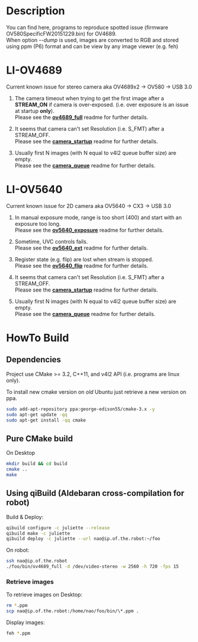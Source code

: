 # Description
You can find here, programs to reproduce spotted issue (firmware OV580SpecificFW20151229.bin) for OV4689.  
When option *--dump* is used, images are converted to RGB and stored using ppm (P6) format and can be view by any image viewer (e.g. feh)

# LI-OV4689
Current known issue for stereo camera aka OV4689x2 -> OV580 -> USB 3.0

1. The camera timeout when trying to get the first image after a **STREAM_ON** if camera is over-exposed. (i.e. over exposure is an issue at startup **only**).  
Please see the  **[ov4689_full](ov4689_full)** readme for further details.

2. It seems that camera can't set Resolution (i.e. S_FMT) after a STREAM_OFF.  
Please see the  **[camera_startup](camera_startup)** readme for further details.

3. Usually first N images (with N equal to v4l2 queue buffer size) are empty.  
Please see the  **[camera_queue](camera_queue)** readme for further details.

# LI-OV5640
Current known issue for 2D camera aka OV5640 -> CX3 -> USB 3.0

1. In manual exposure mode, range is too short (400) and start with an exposure too long.  
Please see the **[ov5640_exposure](ov5640_exposure)** readme for further details.

2. Sometime, UVC controls fails.  
Please see the **[ov5640_ext](ov5640_ext)** readme for further details.

3. Register state (e.g. flip) are lost when stream is stopped.  
Please see the **[ov5640_flip](ov5640_flip)** readme for further details.

4. It seems that camera can't set Resolution (i.e. S_FMT) after a STREAM_OFF.  
Please see the  **[camera_startup](camera_startup)** readme for further details.

5. Usually first N images (with N equal to v4l2 queue buffer size) are empty.  
Please see the  **[camera_queue](camera_queue)** readme for further details.

# HowTo Build
## Dependencies
Project use CMake >= 3.2, C++11, and v4l2 API (i.e. programs are linux only).

To install new cmake version on *old* Ubuntu just retrieve a new version on ppa.
```sh
sudo add-apt-repository ppa:george-edison55/cmake-3.x -y
sudo apt-get update -qq
sudo apt-get install -qq cmake
```

## Pure CMake build
On Desktop
```sh
mkdir build && cd build
cmake ..
make
```
## Using qiBuild (Aldebaran cross-compilation for robot)
Build & Deploy:
```sh
qibuild configure -c juliette --release
qibuild make -c juliette
qibuild deploy -c juliette --url nao@ip.of.the.robot:~/foo
```
On robot:
```sh
ssh nao@ip.of.the.robot
./foo/bin/ov4689_full -d /dev/video-stereo -w 2560 -h 720 -fps 15
```

### Retrieve images
To retrieve images on Desktop:
```sh
rm *.ppm
scp nao@ip.of.the.robot:/home/nao/foo/bin/\*.ppm .
```

Display images:
```sh
feh *.ppm
```
